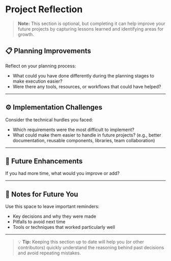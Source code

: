 # Project Reflection

> **Note:** This section is optional, but completing it can help improve your future projects by capturing lessons learned and identifying areas for growth.

## 📋 Planning Improvements
Reflect on your planning process:
- What could you have done differently during the planning stages to make execution easier?
- Were there any tools, resources, or workflows that could have helped?

---

## ⚙️ Implementation Challenges
Consider the technical hurdles you faced:
- Which requirements were the most difficult to implement?
- What could make them easier to handle in future projects? (e.g., better documentation, reusable components, libraries, team collaboration)

---

## 🚀 Future Enhancements
If you had more time, what would you improve or add?


---

## 📝 Notes for Future You
Use this space to leave important reminders:
- Key decisions and why they were made
- Pitfalls to avoid next time
- Tools or techniques that worked particularly well

---

> 💡 **Tip:** Keeping this section up to date will help you (or other contributors) quickly understand the reasoning behind past decisions and avoid repeating mistakes.

